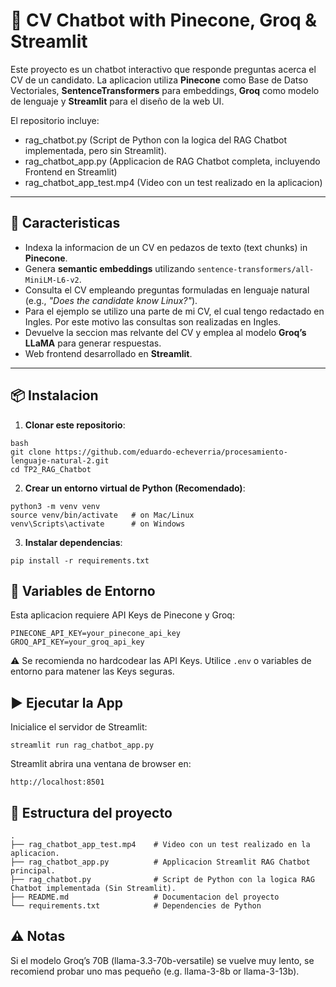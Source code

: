 # 📄 CV Chatbot with Pinecone, Groq & Streamlit

Este proyecto es un chatbot interactivo que responde preguntas acerca el CV de un candidato.
La aplicacion utiliza **Pinecone** como Base de Datso Vectoriales, **SentenceTransformers** 
para embeddings, **Groq** como modelo de lenguaje y **Streamlit** para el diseño de la web UI.

El repositorio incluye:
 - rag_chatbot.py (Script de Python con la logica del RAG Chatbot implementada, pero sin Streamlit).
 - rag_chatbot_app.py (Applicacion de RAG Chatbot completa, incluyendo Frontend en Streamlit)
 - rag_chatbot_app_test.mp4 (Video con un test realizado en la aplicacion)

---

## 🚀 Caracteristicas
- Indexa la informacion de un CV en pedazos de texto (text chunks) in **Pinecone**.
- Genera **semantic embeddings** utilizando `sentence-transformers/all-MiniLM-L6-v2`.
- Consulta el CV empleando preguntas formuladas en lenguaje natural (e.g., *"Does the candidate know Linux?"*).
- Para el ejemplo se utilizo una parte de mi CV, el cual tengo redactado en Ingles. Por este motivo las consultas son realizadas en Ingles.
- Devuelve la seccion mas relvante del CV y emplea al modelo **Groq’s LLaMA** para generar respuestas.
- Web frontend desarrollado en **Streamlit**.

---

## 📦 Instalacion

1. **Clonar este repositorio**:

```
bash
git clone https://github.com/eduardo-echeverria/procesamiento-lenguaje-natural-2.git
cd TP2_RAG_Chatbot
```

2. **Crear un entorno virtual de Python (Recomendado)**:

```
python3 -m venv venv
source venv/bin/activate   # on Mac/Linux
venv\Scripts\activate      # on Windows
```

3. **Instalar dependencias**:

```
pip install -r requirements.txt
```

## 🔑 Variables de Entorno

Esta aplicacion requiere API Keys de Pinecone y Groq:

```
PINECONE_API_KEY=your_pinecone_api_key
GROQ_API_KEY=your_groq_api_key
```
⚠️ Se recomienda no hardcodear las API Keys. Utilice `.env` o variables de entorno
para matener las Keys seguras.

## ▶️ Ejecutar la App

Inicialice el servidor de Streamlit:
```
streamlit run rag_chatbot_app.py
```
Streamlit abrira una ventana de browser en:
```
http://localhost:8501
```

## 📂 Estructura del proyecto
```
.
├── rag_chatbot_app_test.mp4    # Video con un test realizado en la aplicacion. 
├── rag_chatbot_app.py          # Applicacion Streamlit RAG Chatbot principal.
├── rag_chatbot.py              # Script de Python con la logica RAG Chatbot implementada (Sin Streamlit). 
├── README.md                   # Documentacion del proyecto
└── requirements.txt            # Dependencies de Python
```

## ⚠️ Notas

Si el modelo Groq’s 70B (llama-3.3-70b-versatile) se vuelve muy lento, se recomiend probar
uno mas pequeño (e.g. llama-3-8b or llama-3-13b).
